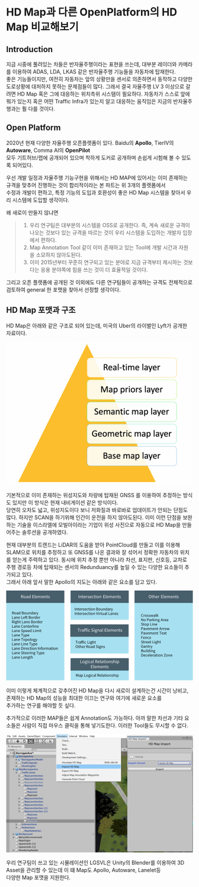 # HD Map과 다른 OpenPlatform의 HD Map 비교해보기

## Introduction
지금 시중에 풀려있는 차들은 반자율주행이라는 표현을 쓰는데, 대부분 레이더와 카메라를 이용하여 ADAS, LDA, LKAS 같은 반자율주행 기능들을 자동차에 탑재한다.   
좋은 기능들이지만, 여전히 자동차는 앞의 상황만을 센서로 의존하면서 동작하고 다양한 도로상황에 대처하지 못하는 문제점들이 많다. 그래서 결국
자율주행 LV 3 이상으로 갈려면 HD Map 혹은 그에 대응하는 위치측위 시스템이 필요하다. 자동차가 스스로 앞에 뭐가 있는지 혹은 어떤 Traffic Infra가 있는지 알고
대응하는 움직임은 지금의 반자율주행과는 훨 다를 것이다.

## Open Platform
2020년 현재 다양한 자율주행 오픈플랫폼이 있다. Baidu의 __Apollo__, TierIV의 __Autoware__, Comma AI의 __OpenPilot__   
모두 기트허브/랩에 공개되어 있으며
착하게 도커로 공개하며 손쉽게 시험해 볼 수 있도록 되어있다.

우선 개발 일정과 자율주행 기능구현을 위해서는 HD MAP에 있어서는 이미 존재하는 규격을 맞추어 진행하는 것이 합리적이라는 본 파트는 위 3개의 플랫폼에서   
수정과 개발이 편하고, 특정 기능의 도입과 호환성이 좋은 HD Map 시스템을 찾아서 우리 시스템에 도입할 생각이다.   

왜 새로이 만들지 않냐면
>  1. 우리 연구팀은 대부분의 시스템을 OSS로 공개한다. 즉, 계속 새로운 규격이 나오는 것보다 있는 규격을 따르는 것이 우리 시스템을 도입하는 개발자 입장에서 편하다.
>  2. Map Annotation Tool 같이 이미 존재하고 있는 Tool에 개발 시간과 자원을 소모하지 않아도된다.
>  3. 이미 2015년부터 꾸준히 연구되고 있는 분야로 지금 규격부터 제시하는 것보다는 응용 분야쪽에 힘을 쓰는 것이 더 효율적일 것이다.

그리고 오픈 플랫폼에 공개된 것 이외에도 다른 연구팀들이 공개하는 규격도 전체적으로 검토하여 general 한 포맷을 찾아서 선정할 생각이다.

## HD Map 포맷과 구조
HD Map은 아래와 같은 구조로 되어 있는데, 미국의 Uber의 라이벌인 Lyft가 공개한 자료이다.

![hdmap-layer](media/hdmap-layer.png)

기본적으로 이미 존재하는 위성지도와 차량에 탑재된 GNSS 를 이용하여 추정하는 방식도 있지만 이 방식은 현재 내비게이션 같은 방식이다.   
당연히 오차도 넓고, 위성지도이다 보니 저화질과 바로바로 업데이트가 안되는 단점도 많다. 하지만 SCAN을 하기위해 인간이 운전을 하지 않아도된다.
이미 이런 단점을 보완하는 기술을 이스라엘에 모빌아이라는 기업이 위성 사진으로 자동으로 HD Map을 만들어주는 솔루션을 공개하였다.   

현재 대부분의 트렌드는 LiDAR의 도움을 받아 PointCloud를 만들고
이를 이용해 SLAM으로 위치를 추정하고 또 GNSS를 나온 결과와 잘 섞어서 정확한 자동차의 위치를 얻는게 주력하고 있다. 동시에
위치 추정 뿐만 아니라 차선, 표지판, 신호등, 교차로 주행 경로등 차에 탑재되는 센서의 Redunduancy를 높일 수 있는 다양한 요소들이 추가되고 있다.   
그래서 아래 앞서 말한 Apollo의 지도는 아래와 같은 요소를 담고 있다.   

![apolloMap](media/apolloMapComponent.png)

이미 이렇게 체계적으로 갖추어진 HD Map을 다시 새로이 설계하는건 시간이 낭비고, 존재하는 HD Map의 성능을 최대한 이끄는 연구와 여기에 새로운 요소를   
추가하는 연구를 해야할 듯 싶다.

추가적으로 이러한 MAP들은 쉽게 Annotation도 가능하다. 아까 말한 차선과 기타 요소들은 사람이 직접 마우스 클릭을 통해 넣기도한다.
이러한 Tool들도 무시할 수 없다.

![LGSVL](media/annotation-import.png)

우리 연구팀이 쓰고 있는 시뮬레이션인 LGSVL은 Unity의 Blender를 이용하여 3D Asset을 관리할 수 있는데 이 떄 Map도 Apollo, Autoware, Lanelet등   
다양한 Map 포맷을 지원한다. 

